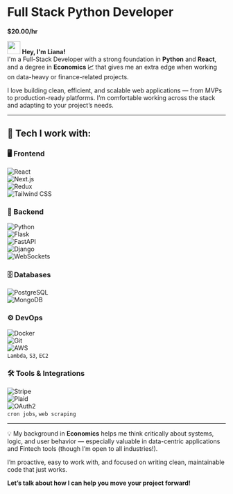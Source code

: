 # Full Stack Python Developer  
**$20.00/hr**

<img src="https://media.giphy.com/media/hvRJCLFzcasrR4ia7z/giphy.gif" width="30px" /> **Hey, I'm Liana!**  
I'm a Full-Stack Developer with a strong foundation in **Python** and **React**, and a degree in **Economics 📈** that gives me an extra edge when working on data-heavy or finance-related projects.

I love building clean, efficient, and scalable web applications — from MVPs to production-ready platforms. I’m comfortable working across the stack and adapting to your project’s needs.

---

## 🚀 Tech I work with:

### 🖥️ Frontend  
![React](https://img.shields.io/badge/-React-61DAFB?logo=react&logoColor=white&style=for-the-badge)  
![Next.js](https://img.shields.io/badge/-Next.js-000000?logo=next.js&logoColor=white&style=for-the-badge)  
![Redux](https://img.shields.io/badge/-Redux-764ABC?logo=redux&logoColor=white&style=for-the-badge)  
![Tailwind CSS](https://img.shields.io/badge/-Tailwind_CSS-38B2AC?logo=tailwind-css&logoColor=white&style=for-the-badge)

### 🔧 Backend  
![Python](https://img.shields.io/badge/-Python-3776AB?logo=python&logoColor=white&style=for-the-badge)  
![Flask](https://img.shields.io/badge/-Flask-000000?logo=flask&logoColor=white&style=for-the-badge)  
![FastAPI](https://img.shields.io/badge/-FastAPI-009688?logo=fastapi&logoColor=white&style=for-the-badge)  
![Django](https://img.shields.io/badge/-Django-092E20?logo=django&logoColor=white&style=for-the-badge)  
![WebSockets](https://img.shields.io/badge/-WebSockets-333333?style=for-the-badge)

### 🗄️ Databases  
![PostgreSQL](https://img.shields.io/badge/-PostgreSQL-336791?logo=postgresql&logoColor=white&style=for-the-badge)  
![MongoDB](https://img.shields.io/badge/-MongoDB-47A248?logo=mongodb&logoColor=white&style=for-the-badge)

### ⚙️ DevOps  
![Docker](https://img.shields.io/badge/-Docker-2496ED?logo=docker&logoColor=white&style=for-the-badge)  
![Git](https://img.shields.io/badge/-Git-F05032?logo=git&logoColor=white&style=for-the-badge)  
![AWS](https://img.shields.io/badge/-AWS-232F3E?logo=amazon-aws&logoColor=white&style=for-the-badge)  
`Lambda`, `S3`, `EC2`

### 🛠️ Tools & Integrations  
![Stripe](https://img.shields.io/badge/-Stripe-635BFF?logo=stripe&logoColor=white&style=for-the-badge)  
![Plaid](https://img.shields.io/badge/-Plaid-000000?logo=plaid&logoColor=white&style=for-the-badge)  
![OAuth2](https://img.shields.io/badge/-OAuth2-EB5424?style=for-the-badge)  
`cron jobs`, `web scraping`

---

💡 My background in **Economics** helps me think critically about systems, logic, and user behavior — especially valuable in data-centric applications and Fintech tools (though I’m open to all industries!).

I’m proactive, easy to work with, and focused on writing clean, maintainable code that just works.

**Let’s talk about how I can help you move your project forward!**
